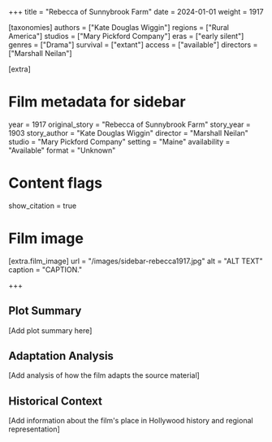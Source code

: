 +++
title = "Rebecca of Sunnybrook Farm"
date = 2024-01-01
weight = 1917

[taxonomies]
authors = ["Kate Douglas Wiggin"]
regions = ["Rural America"]
studios = ["Mary Pickford Company"]
eras = ["early silent"]
genres = ["Drama"]
survival = ["extant"]
access = ["available"]
directors = ["Marshall Neilan"]

[extra]
# Film metadata for sidebar
year = 1917
original_story = "Rebecca of Sunnybrook Farm"
story_year = 1903
story_author = "Kate Douglas Wiggin"
director = "Marshall Neilan"
studio = "Mary Pickford Company"
setting = "Maine"
availability = "Available"
format = "Unknown"

# Content flags
show_citation = true

# Film image
[extra.film_image]
url = "/images/sidebar-rebecca1917.jpg"
alt = "ALT TEXT"
caption = "CAPTION."

+++

## Plot Summary

[Add plot summary here]

## Adaptation Analysis

[Add analysis of how the film adapts the source material]

## Historical Context

[Add information about the film's place in Hollywood history and regional representation]